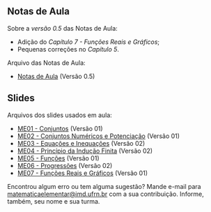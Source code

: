 ## Notas de Aula

Sobre a *versão 0.5* das Notas de Aula:
- Adição do *Capítulo 7 - Funções Reais e Gráficos*;
- Pequenas correções no *Capítulo 5*.

Arquivo das Notas de Aula:
- [Notas de Aula](./notas-de-aula-v0.5.pdf) (Versão 0.5)


## Slides

Arquivos dos slides usados em aula:
- [ME01 - Conjuntos](./ME01%20-%20Conjuntos.pdf) (Versão 01)
- [ME02 - Conjuntos Numéricos e Potenciação](./ME02%20-%20Conjuntos%20Numéricos%20e%20Potenciação.pdf) (Versão 01)
- [ME03 - Equações e Inequações](./ME03%20-%20Equações%20e%20Inequações.pdf) (Versão 02)
- [ME04 - Princípio da Indução Finita](./ME04%20-%20Princípio%20da%20Indução%20Finita.pdf) (Versão 02)
- [ME05 - Funções](./ME05%20-%20Funções.pdf) (Versão 01)
- [ME06 - Progressões](./ME06%20-%20Progressões.pdf) (Versão 02)
- [ME07 - Funções Reais e Gráficos](./ME07%20-%20Funções%20Reais%20e%20Gráficos.pdf) (Versão 01)


Encontrou algum erro ou tem alguma sugestão? Mande e-mail para [matematicaelementar@imd.ufrn.br](mailto:matematicaelementar@imd.ufrn.br) com a sua contribuição. Informe, também, seu nome e sua turma.
